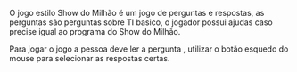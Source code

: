 O jogo estilo Show do Milhão é um jogo de perguntas e respostas, as perguntas são perguntas sobre TI basico, o jogador possui ajudas caso precise igual ao programa do Show do Milhão.

Para jogar o jogo a pessoa deve ler a pergunta , utilizar o botão esquedo do mouse para selecionar as respostas certas.
